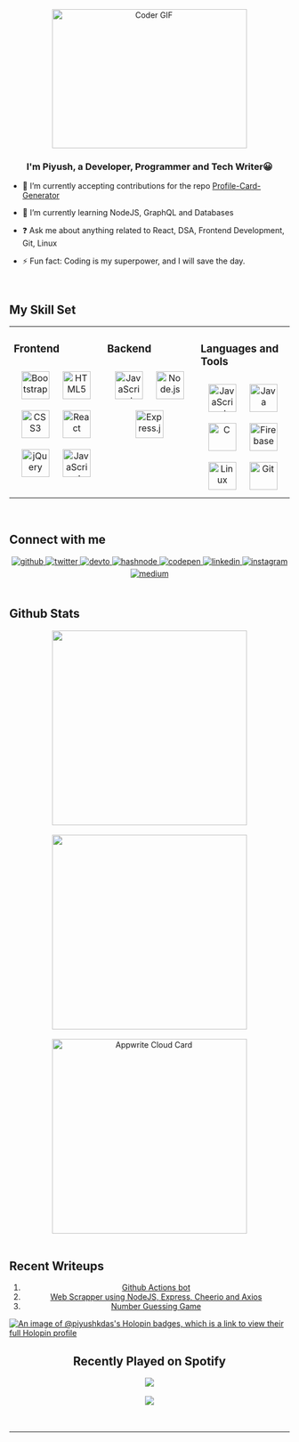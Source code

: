 <div align="center">
<img alt="Coder GIF" height=250 width=350 src="https://cdn.dribbble.com/users/730703/screenshots/6581243/avento.gif" />
</div>  

### <div align="center">I'm Piyush, a Developer, Programmer and Tech Writer😀</div>  
  

- 🔭 I’m currently accepting contributions for the repo [Profile-Card-Generator](https://github.com/piyushkdas0611/Profile-Card-Generator)
  

- 🌱 I’m currently learning NodeJS, GraphQL and Databases  
  

- ❓ Ask me about anything related to React, DSA, Frontend Development, Git, Linux  
  

- ⚡ Fun fact: Coding is my superpower, and I will save the day.  
  

<br/>  


## My Skill Set  
<table><tr><td valign="top" width="33%">



### Frontend  
<div align="center">  
<a href="https://getbootstrap.com/docs/3.4/javascript/" target="_blank"><img style="margin: 10px" src="https://profilinator.rishav.dev/skills-assets/bootstrap-plain.svg" alt="Bootstrap" height="50" /></a>  
<a href="https://en.wikipedia.org/wiki/HTML5" target="_blank"><img style="margin: 10px" src="https://profilinator.rishav.dev/skills-assets/html5-original-wordmark.svg" alt="HTML5" height="50" /></a>  
<a href="https://www.w3schools.com/css/" target="_blank"><img style="margin: 10px" src="https://profilinator.rishav.dev/skills-assets/css3-original-wordmark.svg" alt="CSS3" height="50" /></a>  
<a href="https://reactjs.org/" target="_blank"><img style="margin: 10px" src="https://profilinator.rishav.dev/skills-assets/react-original-wordmark.svg" alt="React" height="50" /></a>  
<a href="https://jquery.com/" target="_blank"><img style="margin: 10px" src="https://profilinator.rishav.dev/skills-assets/jquery.png" alt="jQuery" height="50" /></a>  
<a href="https://www.javascript.com/" target="_blank"><img style="margin: 10px" src="https://profilinator.rishav.dev/skills-assets/javascript-original.svg" alt="JavaScript" height="50" /></a>  
</div>

</td><td valign="top" width="33%">



### Backend  
<div align="center">  
<a href="https://www.javascript.com/" target="_blank"><img style="margin: 10px" src="https://profilinator.rishav.dev/skills-assets/javascript-original.svg" alt="JavaScript" height="50" /></a>  
<a href="https://nodejs.org/" target="_blank"><img style="margin: 10px" src="https://profilinator.rishav.dev/skills-assets/nodejs-original-wordmark.svg" alt="Node.js" height="50" /></a>  
<a href="https://expressjs.com/" target="_blank"><img style="margin: 10px" src="https://profilinator.rishav.dev/skills-assets/express-original-wordmark.svg" alt="Express.js" height="50" /></a>  
</div>

</td><td valign="top" width="33%">



### Languages and Tools  
<div align="center">  
<a href="https://www.javascript.com/" target="_blank"><img style="margin: 10px" src="https://profilinator.rishav.dev/skills-assets/javascript-original.svg" alt="JavaScript" height="50" /></a>  
<a href="https://www.java.com/" target="_blank"><img style="margin: 10px" src="https://profilinator.rishav.dev/skills-assets/java-original-wordmark.svg" alt="Java" height="50" /></a>  
<a href="https://www.cprogramming.com/" target="_blank"><img style="margin: 10px" src="https://profilinator.rishav.dev/skills-assets/c-original.svg" alt="C" height="50" /></a>  
<a href="https://firebase.google.com/" target="_blank"><img style="margin: 10px" src="https://profilinator.rishav.dev/skills-assets/firebase.png" alt="Firebase" height="50" /></a>  
<a href="https://www.linux.org/" target="_blank"><img style="margin: 10px" src="https://profilinator.rishav.dev/skills-assets/linux-original.svg" alt="Linux" height="50" /></a>  
<a href="https://github.com/" target="_blank"><img style="margin: 10px" src="https://profilinator.rishav.dev/skills-assets/git-scm-icon.svg" alt="Git" height="50" /></a>  
</div>

</td></tr></table>  

<br/>  


## Connect with me  
<div align="center">
<a href="https://github.com/piyushkdas0611" target="_blank">
<img src=https://img.shields.io/badge/github-%2324292e.svg?&style=for-the-badge&logo=github&logoColor=white alt=github style="margin-bottom: 5px;" />
</a>
<a href="https://twitter.com/Piyush_k_das" target="_blank">
<img src=https://img.shields.io/badge/twitter-%2300acee.svg?&style=for-the-badge&logo=twitter&logoColor=white alt=twitter style="margin-bottom: 5px;" />
</a>
<a href="https://dev.to/piyushkdas0611" target="_blank">
<img src=https://img.shields.io/badge/dev.to-%2308090A.svg?&style=for-the-badge&logo=dev.to&logoColor=white alt=devto style="margin-bottom: 5px;" />
</a>
<a href="https://hashnode.com/@piyushkdas" target="_blank">
<img src=https://img.shields.io/badge/hashnode-%232962FF.svg?&style=for-the-badge&logo=hashnode&logoColor=white alt=hashnode style="margin-bottom: 5px;" />
</a>
<a href="https://codepen.com/piyushkdas0611" target="_blank">
<img src=https://img.shields.io/badge/codepen-%23131417.svg?&style=for-the-badge&logo=codepen&logoColor=white alt=codepen style="margin-bottom: 5px;" />
</a>
<a href="https://linkedin.com/in/piyush-k-das" target="_blank">
<img src=https://img.shields.io/badge/linkedin-%231E77B5.svg?&style=for-the-badge&logo=linkedin&logoColor=white alt=linkedin style="margin-bottom: 5px;" />
</a>
<a href="https://instagram.com/piyush_k_das" target="_blank">
<img src=https://img.shields.io/badge/instagram-%23000000.svg?&style=for-the-badge&logo=instagram&logoColor=white alt=instagram style="margin-bottom: 5px;" />
</a>
<a href="https://medium.com/@piyush.k.das25" target="_blank">
<img src=https://img.shields.io/badge/medium-%23292929.svg?&style=for-the-badge&logo=medium&logoColor=white alt=medium style="margin-bottom: 5px;" />
</a>  
</div>  
  

<br/>  


## Github Stats  
<div align="center">
  <img width="350" src="https://github-readme-stats.vercel.app/api/top-langs/?username=piyushkdas0611&hide_border=true&layout=compact" align="center" /> <br/><br/>
  <img width="350" src="https://github-readme-stats.vercel.app/api?username=piyushkdas0611&show_icons=true&count_private=true&hide_border=true" align="center" /> <br/><br/>
  <a href="https://cloud.appwrite.io/card/64762500727ecf9829ff">
	<img width="350" src="https://cloud.appwrite.io/v1/cards/cloud?userId=64762500727ecf9829ff" alt="Appwrite Cloud Card" align="center" />
</a>
</div>

<br/>

## Recent Writeups
<div align="center" width=100%>
  <ol>
  <li><a href="https://dev.to/piyushkdas0611/starting-with-github-actions-23c8">Github Actions bot</a></li>
  <li><a href="https://dev.to/piyushkdas0611/web-scrapper-using-nodejs-express-cheerio-and-axios-32n2">Web Scrapper using NodeJS, Express, Cheerio and Axios</a></li>
  <li><a href="https://dev.to/piyushkdas0611/create-a-number-guessing-game-using-node-js-50a">Number Guessing Game</a></li>
</ol>

</div>

[![An image of @piyushkdas's Holopin badges, which is a link to view their full Holopin profile](https://holopin.me/piyushkdas)](https://holopin.io/@piyushkdas)

<div align="center" width=100%>
<h2>Recently Played on Spotify</h2>
<div align="center"><img src="https://spotify-github-profile.vercel.app/api/view?uid=31ttds5q2ftayflknm4teeuhpms4&cover_image=true&theme=default&show_offline=false&background_color=121212&interchange=false" /></div> 
</div> 

<br/>  

<div align="center">
<img src="https://komarev.com/ghpvc/?username=piyushkdas0611&&style=flat-square" align="center" />
</div>  
  

<br/>  


<br />

----

